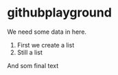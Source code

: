 # githubplayground

We need some data in here. 

1. First we create a list
2. Still a list

And som final text
